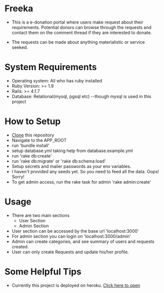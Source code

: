 Freeka
======
* This is a e-donation portal where users make request about their requirements. Potential donors can browse through the requests and contact them on the comment thread if they are interested to donate.

* The requests can be made about anything materialistic or service seeked.


System Requirements
===================
* Operating system: All who has ruby installed
* Ruby Version: >= 1.9
* Rails: >= 4.1.7
* Database: Relational(mysql, pgsql etc) --though mysql is used in this project


How to Setup
============
* [Clone][clone_url] this repository
* Navigate to the APP_ROOT
* run 'bundle install'
* setup database.yml taking help from database.example.yml
* run 'rake db:create'
* run 'rake db:migrate' or 'rake db:schema:load'
* Setup secrets and mailer passwords as your env variables.
* I haven't provided any seeds yet. So you need to feed all the data. Oops! Sorry!
* To get admin access, run the rake task for admin 'rake admin:create'

[clone_url]: https://github.com/vinsol/freeka.git


Usage
=====

* There are two main sections
  * User Section
  * Admin Section
* User section can be accessed by the base url 'localhost:3000'
* For admin section you can login on 'localhost:3000/admin'
* Admin can create categories, and see summary of users and requests created.
* User can only create Requests and update his/her profile.


Some Helpful Tips
=================

* Currently this project is deployed on heroku. [Click here to open][freeka_url]

[freeka_url]: https://freeka.herokuapp.com
